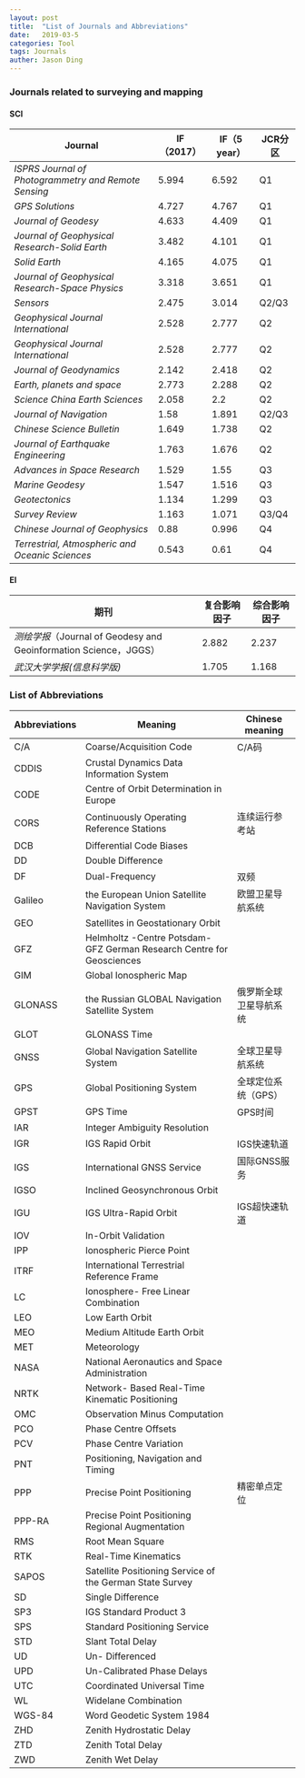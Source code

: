 ```yaml
---
layout: post
title:  "List of Journals and Abbreviations"
date:   2019-03-5
categories: Tool
tags: Journals
auther: Jason Ding
---
```


### Journals related to surveying and mapping

#### SCI

| Journal                                              | IF（2017） | IF（5 year） | JCR分区 |
| ---------------------------------------------------- | ---------- | ------------ | ------- |
| *ISPRS Journal of Photogrammetry and Remote Sensing* | 5.994      | 6.592        | Q1      |
| *GPS Solutions*                                      | 4.727      | 4.767        | Q1      |
| *Journal of Geodesy*                                 | 4.633      | 4.409        | Q1      |
| *Journal of Geophysical Research-Solid Earth*        | 3.482      | 4.101        | Q1      |
| *Solid Earth*                                        | 4.165      | 4.075        | Q1      |
| *Journal of Geophysical Research-Space Physics*      | 3.318      | 3.651        | Q1      |
| *Sensors*                                            | 2.475      | 3.014        | Q2/Q3   |
| *Geophysical Journal International*                  | 2.528      | 2.777        | Q2      |
| *Geophysical Journal International*                  | 2.528      | 2.777        | Q2      |
| *Journal of Geodynamics*                             | 2.142      | 2.418        | Q2      |
| *Earth, planets and space*                           | 2.773      | 2.288        | Q2      |
| *Science China Earth Sciences*                       | 2.058      | 2.2          | Q2      |
| *Journal of Navigation*                              | 1.58       | 1.891        | Q2/Q3   |
| *Chinese Science Bulletin*                           | 1.649      | 1.738        | Q2      |
| *Journal of Earthquake Engineering*                  | 1.763      | 1.676        | Q2      |
| *Advances in Space Research*                         | 1.529      | 1.55         | Q3      |
| *Marine Geodesy*                                     | 1.547      | 1.516        | Q3      |
| *Geotectonics*                                       | 1.134      | 1.299        | Q3      |
| *Survey Review*                                      | 1.163      | 1.071        | Q3/Q4   |
| *Chinese Journal of Geophysics*                      | 0.88       | 0.996        | Q4      |
| *Terrestrial, Atmospheric and Oceanic Sciences*      | 0.543      | 0.61         | Q4      |

#### EI

| 期刊                                                         | 复合影响因子 | 综合影响因子 |
| ------------------------------------------------------------ | ------------ | ------------ |
| *测绘学报*（Journal of Geodesy and Geoinformation Science，JGGS） | 2.882        | 2.237        |
| *武汉大学学报(信息科学版)*                                   | 1.705        | 1.168        |



### List of Abbreviations

| Abbreviations | Meaning                                                      | Chinese meaning        |
| ------------- | ------------------------------------------------------------ | ---------------------- |
| C/A           | Coarse/Acquisition Code                                      | C/A码                  |
| CDDIS         | Crustal Dynamics Data Information System                     |                        |
| CODE          | Centre of Orbit Determination in Europe                      |                        |
| CORS          | Continuously Operating Reference Stations                    | 连续运行参考站         |
| DCB           | Differential Code Biases                                     |                        |
| DD            | Double Difference                                            |                        |
| DF            | Dual-Frequency                                               | 双频                   |
| Galileo       | the European Union Satellite Navigation System               | 欧盟卫星导航系统       |
| GEO           | Satellites in Geostationary Orbit                            |                        |
| GFZ           | Helmholtz -Centre Potsdam-GFZ German Research Centre for Geosciences |                        |
| GIM           | Global Ionospheric Map                                       |                        |
| GLONASS       | the Russian GLOBAL Navigation Satellite System               | 俄罗斯全球卫星导航系统 |
| GLOT          | GLONASS Time                                                 |                        |
| GNSS          | Global Navigation Satellite System                           | 全球卫星导航系统       |
| GPS           | Global Positioning System                                    | 全球定位系统（GPS）    |
| GPST          | GPS Time                                                     | GPS时间                |
| IAR           | Integer Ambiguity Resolution                                 |                        |
| IGR           | IGS Rapid Orbit                                              | IGS快速轨道            |
| IGS           | International GNSS Service                                   | 国际GNSS服务           |
| IGSO          | Inclined Geosynchronous Orbit                                |                        |
| IGU           | IGS Ultra-Rapid Orbit                                        | IGS超快速轨道          |
| IOV           | In-Orbit Validation                                          |                        |
| IPP           | Ionospheric Pierce Point                                     |                        |
| ITRF          | International Terrestrial Reference Frame                    |                        |
| LC            | Ionosphere- Free Linear Combination                          |                        |
| LEO           | Low Earth Orbit                                              |                        |
| MEO           | Medium Altitude Earth Orbit                                  |                        |
| MET           | Meteorology                                                  |                        |
| NASA          | National Aeronautics and Space Administration                |                        |
| NRTK          | Network- Based Real-Time Kinematic Positioning               |                        |
| OMC           | Observation Minus Computation                                |                        |
| PCO           | Phase Centre Offsets                                         |                        |
| PCV           | Phase Centre Variation                                       |                        |
| PNT           | Positioning, Navigation and Timing                           |                        |
| PPP           | Precise Point Positioning                                    | 精密单点定位           |
| PPP-RA        | Precise Point Positioning Regional Augmentation              |                        |
| RMS           | Root Mean Square                                             |                        |
| RTK           | Real-Time Kinematics                                         |                        |
| SAPOS         | Satellite Positioning Service of the German State Survey     |                        |
| SD            | Single Difference                                            |                        |
| SP3           | IGS Standard Product 3                                       |                        |
| SPS           | Standard Positioning Service                                 |                        |
| STD           | Slant Total Delay                                            |                        |
| UD            | Un- Differenced                                              |                        |
| UPD           | Un-Calibrated Phase Delays                                   |                        |
| UTC           | Coordinated Universal Time                                   |                        |
| WL            | Widelane Combination                                         |                        |
| WGS-84        | Word Geodetic System 1984                                    |                        |
| ZHD           | Zenith Hydrostatic Delay                                     |                        |
| ZTD           | Zenith Total Delay                                           |                        |
| ZWD           | Zenith Wet Delay                                             |                        |

